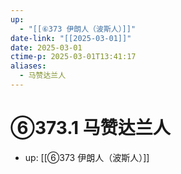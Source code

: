 ```yaml
---
up:
  - "[[⑥373 伊朗人（波斯人）]]"
date-link: "[[2025-03-01]]"
date: 2025-03-01
ctime-p: 2025-03-01T13:41:17
aliases:
  - 马赞达兰人
---
```


# ⑥373.1 马赞达兰人

- up: [[⑥373 伊朗人（波斯人）]]
